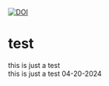 [![DOI](https://zenodo.org/badge/666553805.svg)](https://zenodo.org/badge/latestdoi/666553805)

# test
this is just a test  
this is just a test 04-20-2024
